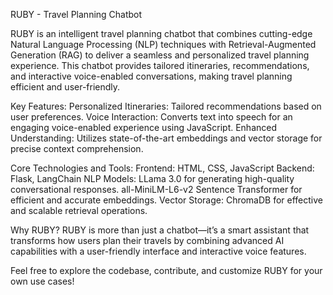 RUBY - Travel Planning Chatbot

RUBY is an intelligent travel planning chatbot that combines cutting-edge Natural Language Processing (NLP) techniques with Retrieval-Augmented Generation (RAG) to deliver a seamless and personalized travel planning experience. This chatbot provides tailored itineraries, recommendations, and interactive voice-enabled conversations, making travel planning efficient and user-friendly.

Key Features:
Personalized Itineraries: Tailored recommendations based on user preferences.
Voice Interaction: Converts text into speech for an engaging voice-enabled experience using JavaScript.
Enhanced Understanding: Utilizes state-of-the-art embeddings and vector storage for precise context comprehension.

Core Technologies and Tools:
Frontend: HTML, CSS, JavaScript
Backend: Flask, LangChain
NLP Models:
LLama 3.0 for generating high-quality conversational responses.
all-MiniLM-L6-v2 Sentence Transformer for efficient and accurate embeddings.
Vector Storage: ChromaDB for effective and scalable retrieval operations.

Why RUBY?
RUBY is more than just a chatbot—it’s a smart assistant that transforms how users plan their travels by combining advanced AI capabilities with a user-friendly interface and interactive voice features.

Feel free to explore the codebase, contribute, and customize RUBY for your own use cases!

